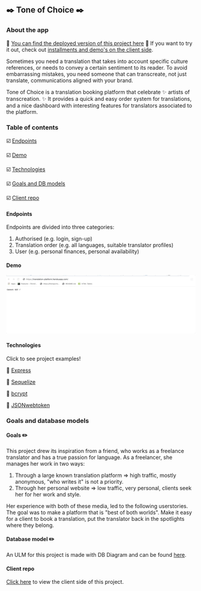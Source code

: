 ## :black_nib: Tone of Choice :black_nib:

### About the app 

:eyes: [You can find the deployed version of this project here](https://naughty-lumiere-bdfc94.netlify.app/) :eyes:
If you want to try it out, check out [installments and demo's on the client side](https://github.com/DVE91/translator-platform-client).

Sometimes you need a translation that takes into account specific culture references, or needs to convey a certain sentiment to its reader.
To avoid embarrassing mistakes, you need someone that can transcreate, not just translate, communications aligned with your brand. 

Tone of Choice is a translation booking platform that celebrate :sparkles: artists of transcreation. :sparkles:
It provides a quick and easy order system for translations, and a nice dashboard with interesting features for translators associated to the platform.

### Table of contents

:ballot_box_with_check: [Endpoints](#endpoints)

:ballot_box_with_check: [Demo](#demo)

:ballot_box_with_check: [Technologies](#technologies)

:ballot_box_with_check: [Goals and DB models](#goals-and-database-models)

:ballot_box_with_check: [Client repo](#client-repo)

#### Endpoints
Endpoints are divided into three categories:
1. Authorised (e.g. login, sign-up)
2. Translation order (e.g. all languages, suitable translator profiles)
3. User (e.g. personal finances, personal availability)

#### Demo
![heroku endpoint demo](heroku.gif)


#### Technologies
Click to see project examples!

:round_pushpin: [Express](https://github.com/DVE91/translator-platform-server/blob/development/index.js)

:round_pushpin: [Sequelize](https://github.com/DVE91/translator-platform-server/tree/development/models)

:round_pushpin: [bcrypt](https://github.com/DVE91/translator-platform-server/blob/development/routers/auth.js)

:round_pushpin: [JSONwebtoken](https://github.com/DVE91/translator-platform-server/blob/development/auth/jwt.js)

### Goals and database models 

#### Goals :pencil2:
This project drew its inspiration from a friend, who works as a freelance translator and has a true passion for language.
As a freelancer, she manages her work in two ways:
1. Through a large known translation platform => high traffic, mostly anonymous, "who writes it" is not a priority.
2. Through her personal website => low traffic, very personal, clients seek her for her work and style.

Her experience with both of these media, led to the following userstories.
The goal was to make a platform that is "best of both worlds". Make it easy for a client to book a translation, 
put the translator back in the spotlights where they belong. 

#### Database model :pencil2:

An ULM for this project is made with DB Diagram and can be found [here](https://dbdiagram.io/d/5f15af5574ca2227330d9588).

#### Client repo

[Click here](https://github.com/DVE91/translator-platform-client) to view the client side of this project.





